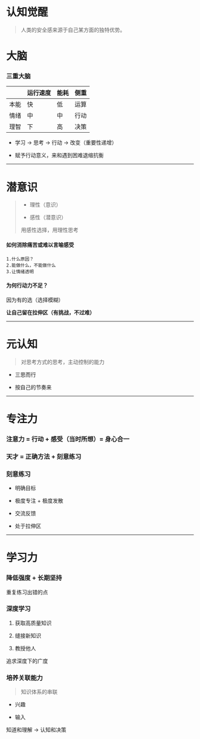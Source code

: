 # 认知觉醒

> 人类的安全感来源于自己某方面的独特优势。

# 大脑

### 三重大脑

|     | 运行速度 | 能耗  | 侧重  |
| --- | ---- | --- | --- |
| 本能  | 快    | 低   | 运算  |
| 情绪  | 中    | 中   | 行动  |
| 理智  | 下    | 高   | 决策  |

- 学习 -> 思考 -> 行动 -> 改变（重要性递增）

- 赋予行动意义，来和遇到困难退缩抗衡

---

# 潜意识

> - 理性（意识）
> 
> - 感性（潜意识）
> 
> 用感性选择，用理性思考

#### 如何消除痛苦或难以言喻感受

    1.什么原因？
    2.能做什么，不能做什么
    3.让情绪透明

#### 为何行动力不足？

因为有的选（选择模糊）

**让自己留在拉伸区（有挑战，不过难）**



---

# 元认知

> 对思考方式的思考，主动控制的能力

- 三思而行

- 按自己的节奏来

---

# 专注力

### 注意力 = 行动 + 感受（当时所想）= 身心合一



### 天才 = 正确方法 + 刻意练习



### 刻意练习

- 明确目标

- 极度专注 + 极度发散

- 交流反馈

- 处于拉伸区

---

# 学习力

### 降低强度 + 长期坚持



重复练习出错的点



### 深度学习

1. 获取高质量知识

2. 缝接新知识

3. 教授他人



追求深度下的广度



### 培养关联能力

> 知识体系的串联



- 兴趣

- 输入



知道和理解 -> 认知和决策








